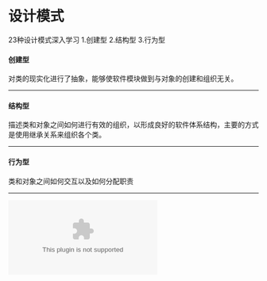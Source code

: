 # 设计模式
23种设计模式深入学习 1.创建型 2.结构型 3.行为型

#### 创建型
对类的现实化进行了抽象，能够使软件模块做到与对象的创建和组织无关。

---

#### 结构型
描述类和对象之间如何进行有效的组织，以形成良好的软件体系结构，主要的方式是使用继承关系来组织各个类。

---

#### 行为型
类和对象之间如何交互以及如何分配职责

---

![描述](www.baidu.com)
